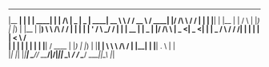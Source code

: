  _______ _    _ ______        _         ____  ____  ______ _______          ______   _____ _  ____     __
|__   __| |  | |  ____|      | |  /\   |  _ \|  _ \|  ____|  __ \ \        / / __ \ / ____| |/ /\ \   / /
   | |  | |__| | |__         | | /  \  | |_) | |_) | |__  | |__) \ \  /\  / / |  | | |    | ' /  \ \_/ / 
   | |  |  __  |  __|    _   | |/ /\ \ |  _ <|  _ <|  __| |  _  / \ \/  \/ /| |  | | |    |  <    \   /  
   | |  | |  | | |____  | |__| / ____ \| |_) | |_) | |____| | \ \  \  /\  / | |__| | |____| . \    | |   
   |_|  |_|  |_|______|  \____/_/    \_\____/|____/|______|_|  \_\  \/  \/   \____/ \_____|_|\_\   |_|   
                                                                                                         
                                                                                                        
                                                                                                       
